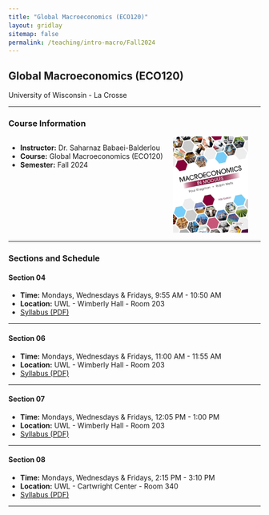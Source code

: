 ```yaml
---
title: "Global Macroeconomics (ECO120)"
layout: gridlay
sitemap: false
permalink: /teaching/intro-macro/Fall2024
---
```


## Global Macroeconomics (ECO120)

University of Wisconsin - La Crosse 

---

### Course Information
<div style="display: flex; align-items: flex-start; gap: 20px;">
  <div>
    <ul>
      <li><strong>Instructor:</strong> Dr. Saharnaz Babaei-Balderlou</li>
      <li><strong>Course:</strong> Global Macroeconomics (ECO120)</li>
      <li><strong>Semester:</strong> Fall 2024</li>
    </ul>
  </div>
  <div style="text-align: center;">
    <img src="/assets/images/macro-KrugmanWells-cover.jpg" alt="Global Macroeconomics" width="150">
  </div>
</div>

---

### Sections and Schedule

#### Section 04
- **Time:** Mondays, Wednesdays & Fridays, 9:55 AM - 10:50 AM  
- **Location:** UWL - Wimberly Hall - Room 203  
- [Syllabus (PDF)](/assets/teaching/IntroMacro/Syllabus_ECON120_04_Global_Macro.pdf)  

--- 

#### Section 06
- **Time:** Mondays, Wednesdays & Fridays, 11:00 AM - 11:55 AM  
- **Location:** UWL - Wimberly Hall - Room 203  
- [Syllabus (PDF)](/assets/teaching/IntroMacro/Syllabus_ECON120_06_Global_Macro.pdf)  

---

#### Section 07
- **Time:** Mondays, Wednesdays & Fridays, 12:05 PM - 1:00 PM  
- **Location:** UWL - Wimberly Hall - Room 203  
- [Syllabus (PDF)](/assets/teaching/IntroMacro/Syllabus_ECON120_07_Global_Macro.pdf)  

---

#### Section 08
- **Time:** Mondays, Wednesdays & Fridays, 2:15 PM - 3:10 PM  
- **Location:** UWL - Cartwright Center - Room 340  
- [Syllabus (PDF)](/assets/teaching/IntroMacro/Syllabus_ECON120_08_Global_Macro.pdf)  

---
